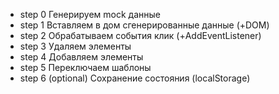 - step 0 Генерируем mock данные
- step 1 Вставляем в дом сгенерированные данные (+DOM)
- step 2 Обрабатываем события клик (+AddEventListener)
- step 3 Удаляем элементы
- step 4 Добавляем элементы
- step 5 Переключаем шаблоны
- step 6 (optional) Сохранение состояния (localStorage)


